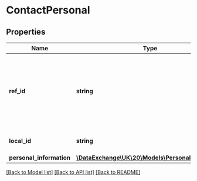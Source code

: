 # ContactPersonal

## Properties
Name | Type | Description | Notes
------------ | ------------- | ------------- | -------------
**ref_id** | **string** | The ID (GUID) of a person referenced as a contact. Note that this GUID may be the same GUID assigned to a LearnerPersonal and/or WorkforcePersonal object record. | 
**local_id** | **string** | The locally-assigned identifier for this person. | [optional] 
**personal_information** | [**\DataExchange\UK\20\Models\PersonalInformation**](PersonalInformation.md) |  | [optional] 

[[Back to Model list]](../README.md#documentation-for-models) [[Back to API list]](../README.md#documentation-for-api-endpoints) [[Back to README]](../README.md)


